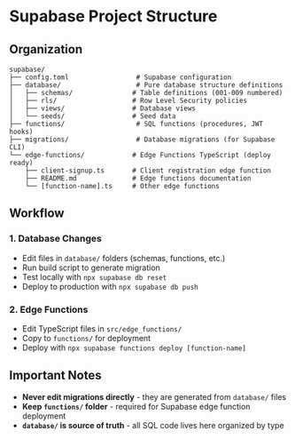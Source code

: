 # Supabase Project Structure

## Organization

```
supabase/
├── config.toml                 # Supabase configuration
├── database/                   # Pure database structure definitions
│   ├── schemas/               # Table definitions (001-009 numbered)
│   ├── rls/                   # Row Level Security policies
│   ├── views/                 # Database views
│   └── seeds/                 # Seed data
├── functions/                  # SQL functions (procedures, JWT hooks)
├── migrations/                 # Database migrations (for Supabase CLI)
└── edge-functions/            # Edge Functions TypeScript (deploy ready)
    ├── client-signup.ts       # Client registration edge function
    ├── README.md              # Edge functions documentation
    └── [function-name].ts     # Other edge functions

```

## Workflow

### 1. Database Changes
- Edit files in `database/` folders (schemas, functions, etc.)
- Run build script to generate migration
- Test locally with `npx supabase db reset`
- Deploy to production with `npx supabase db push`

### 2. Edge Functions
- Edit TypeScript files in `src/edge_functions/`
- Copy to `functions/` for deployment
- Deploy with `npx supabase functions deploy [function-name]`

## Important Notes

- **Never edit migrations directly** - they are generated from `database/` files
- **Keep `functions/` folder** - required for Supabase edge function deployment
- **`database/` is source of truth** - all SQL code lives here organized by type